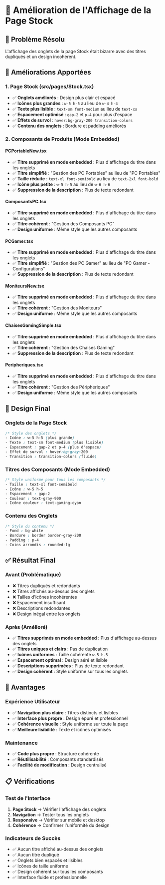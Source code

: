 # 🎨 Amélioration de l'Affichage de la Page Stock

## 🎯 Problème Résolu
L'affichage des onglets de la page Stock était bizarre avec des titres dupliqués et un design incohérent.

## 🔧 Améliorations Apportées

### 1. **Page Stock (src/pages/Stock.tsx)**
- ✅ **Onglets améliorés** : Design plus clair et espacé
- ✅ **Icônes plus grandes** : `w-5 h-5` au lieu de `w-4 h-4`
- ✅ **Texte plus lisible** : `text-sm font-medium` au lieu de `text-xs`
- ✅ **Espacement optimisé** : `gap-2` et `p-4` pour plus d'espace
- ✅ **Effets de survol** : `hover:bg-gray-200 transition-colors`
- ✅ **Contenu des onglets** : Bordure et padding améliorés

### 2. **Composants de Produits (Mode Embedded)**

#### **PCPortableNew.tsx**
- ✅ **Titre supprimé en mode embedded** : Plus d'affichage du titre dans les onglets
- ✅ **Titre simplifié** : "Gestion des PC Portables" au lieu de "PC Portables"
- ✅ **Taille réduite** : `text-xl font-semibold` au lieu de `text-2xl font-bold`
- ✅ **Icône plus petite** : `w-5 h-5` au lieu de `w-6 h-6`
- ✅ **Suppression de la description** : Plus de texte redondant

#### **ComposantsPC.tsx**
- ✅ **Titre supprimé en mode embedded** : Plus d'affichage du titre dans les onglets
- ✅ **Titre cohérent** : "Gestion des Composants PC"
- ✅ **Design uniforme** : Même style que les autres composants

#### **PCGamer.tsx**
- ✅ **Titre supprimé en mode embedded** : Plus d'affichage du titre dans les onglets
- ✅ **Titre simplifié** : "Gestion des PC Gamer" au lieu de "PC Gamer - Configurations"
- ✅ **Suppression de la description** : Plus de texte redondant

#### **MoniteursNew.tsx**
- ✅ **Titre supprimé en mode embedded** : Plus d'affichage du titre dans les onglets
- ✅ **Titre cohérent** : "Gestion des Moniteurs"
- ✅ **Design uniforme** : Même style que les autres composants

#### **ChaisesGamingSimple.tsx**
- ✅ **Titre supprimé en mode embedded** : Plus d'affichage du titre dans les onglets
- ✅ **Titre cohérent** : "Gestion des Chaises Gaming"
- ✅ **Suppression de la description** : Plus de texte redondant

#### **Peripheriques.tsx**
- ✅ **Titre supprimé en mode embedded** : Plus d'affichage du titre dans les onglets
- ✅ **Titre cohérent** : "Gestion des Périphériques"
- ✅ **Design uniforme** : Même style que les autres composants

## 🎨 Design Final

### **Onglets de la Page Stock**
```css
/* Style des onglets */
- Icône : w-5 h-5 (plus grande)
- Texte : text-sm font-medium (plus lisible)
- Espacement : gap-2 et p-4 (plus d'espace)
- Effet de survol : hover:bg-gray-200
- Transition : transition-colors (fluide)
```

### **Titres des Composants (Mode Embedded)**
```css
/* Style uniforme pour tous les composants */
- Taille : text-xl font-semibold
- Icône : w-5 h-5
- Espacement : gap-2
- Couleur : text-gray-900
- Icône couleur : text-gaming-cyan
```

### **Contenu des Onglets**
```css
/* Style du contenu */
- Fond : bg-white
- Bordure : border border-gray-200
- Padding : p-4
- Coins arrondis : rounded-lg
```

## ✅ Résultat Final

### **Avant (Problématique)**
- ❌ Titres dupliqués et redondants
- ❌ Titres affichés au-dessus des onglets
- ❌ Tailles d'icônes incohérentes
- ❌ Espacement insuffisant
- ❌ Descriptions redondantes
- ❌ Design inégal entre les onglets

### **Après (Amélioré)**
- ✅ **Titres supprimés en mode embedded** : Plus d'affichage au-dessus des onglets
- ✅ **Titres uniques et clairs** : Pas de duplication
- ✅ **Icônes uniformes** : Taille cohérente `w-5 h-5`
- ✅ **Espacement optimal** : Design aéré et lisible
- ✅ **Descriptions supprimées** : Plus de texte redondant
- ✅ **Design cohérent** : Style uniforme sur tous les onglets

## 🚀 Avantages

### **Expérience Utilisateur**
- ✅ **Navigation plus claire** : Titres distincts et lisibles
- ✅ **Interface plus propre** : Design épuré et professionnel
- ✅ **Cohérence visuelle** : Style uniforme sur toute la page
- ✅ **Meilleure lisibilité** : Texte et icônes optimisés

### **Maintenance**
- ✅ **Code plus propre** : Structure cohérente
- ✅ **Réutilisabilité** : Composants standardisés
- ✅ **Facilité de modification** : Design centralisé

## 📋 Vérifications

### **Test de l'Interface**
1. **Page Stock** → Vérifier l'affichage des onglets
2. **Navigation** → Tester tous les onglets
3. **Responsive** → Vérifier sur mobile et desktop
4. **Cohérence** → Confirmer l'uniformité du design

### **Indicateurs de Succès**
- ✅ Aucun titre affiché au-dessus des onglets
- ✅ Aucun titre dupliqué
- ✅ Onglets bien espacés et lisibles
- ✅ Icônes de taille uniforme
- ✅ Design cohérent sur tous les composants
- ✅ Interface fluide et professionnelle 